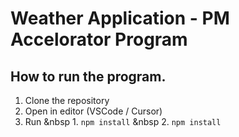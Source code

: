 # Weather Application - PM Accelorator Program

## How to run the program. 
1. Clone the repository 
2. Open in editor (VSCode / Cursor)
3. Run 
&nbsp 1. ```npm install```
&nbsp 2. ```npm install```
